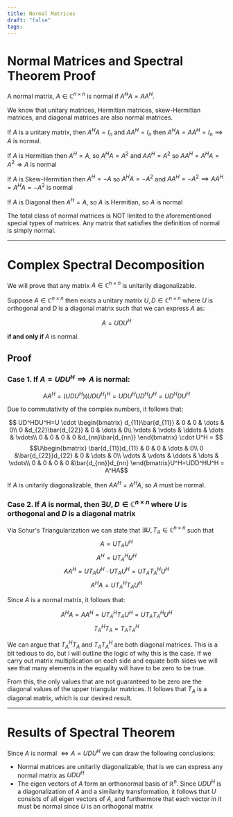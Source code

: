 ```yaml
---
title: Normal Matrices
draft: "false"
tags:
---
```

# Normal Matrices and Spectral Theorem Proof 

A normal matrix, $A \in \mathbb{C}^{n \times n}$ is normal if $A^HA=AA^H$. 

We know that unitary matrices, Hermitian matrices, skew-Hermitian matrices, and  diagonal matrices are also normal matrices.

If $A$ is a unitary matrix, then $A^HA=I_{n}$ and $AA^H=I_{n}$ then $A^HA=AA^H=I_{n} \implies A$ is normal. 

If $A$ is Hermitian then $A^H=A$, so $A^HA=A^2$ and $AA^H=A^2$ so $AA^H=A^HA=A^2 \Longrightarrow A$ is normal

If $A$ is Skew-Hermitian then $A^H=-A$ so $A^HA=-A^2$ and $AA^H=-A^2 \implies AA^H=A^HA=-A^2$ is normal  

If $A$ is Diagonal then $A^H=A$, so $A$ is Hermitian, so $A$ is normal

The total class of normal matrices is NOT limited to the aforementioned special types of matrices. Any matrix that satisfies the definition of normal is simply normal. 

---

# Complex Spectral Decomposition 

We will prove that any matrix $A \in \mathbb{C}^{n \times n}$ is unitarily diagonalizable. 

Suppose $A \in \mathbb{C}^{n \times n}$ then exists a unitary matrix $U,D \in \mathbb{C}^{n\times n}$ where $U$ is orthogonal and $D$ is a diagonal matrix such that we can express $A$ as:

$$A=UDU^H$$

$\textbf{if and only if } A$ is normal. 

## Proof 

### Case 1. If $A=UDU^H \implies A$ is normal:

$$AA^H=(UDU^H)(UDU^H)^H=UDU^HUD^HU^H=UD^HDU^H $$

Due to commutativity of the complex numbers, it follows that:

$$ UD^HDU^H=U \cdot \begin{bmatrix} d_{11}\bar{d_{11}} & 0 & 0 & \dots & 0\\ 0 &d_{22}\bar{d_{22}}  & 0 & \dots & 0\\
\vdots & \vdots & \ddots & \dots & \vdots\\
0 & 0 & 0 & 0 &d_{nn}\bar{d_{nn}} 
\end{bmatrix} \cdot U^H =  $$
$$U\begin{bmatrix} \bar{d_{11}}d_{11} & 0 & 0 & \dots & 0\\ 0 &\bar{d_{22}}d_{22}  & 0 & \dots & 0\\
\vdots & \vdots & \ddots & \dots & \vdots\\
0 & 0 & 0 & 0 &\bar{d_{nn}}d_{nn}
\end{bmatrix}U^H=UDD^HU^H = A^HA$$

If $A$ is unitarily diagonalizable, then $AA^H=A^HA$, so $A$ must be normal.

### Case 2. If $A$ is normal, then $\exists U,D \in \mathbb{C}^{n \times n}$ where $U$ is orthogonal and $D$ is a diagonal matrix 

Via Schur's Triangularization we can state that $\exists U, T_{A} \in \mathbb{C}^{n \times n}$ such that 
$$A = UT_{A}U^H$$
$$A^H=UT_{A}^HU^H$$
$$AA^H = UT_{A}U^H\cdot UT_{A}U^H=UT_{A}T_{A}^HU^H$$
$$A^HA=UT_{A}^HT_{A}U^H$$

Since $A$ is a normal matrix, it follows that: 

$$A^HA=AA^H=UT_{A}^HT_{A}U^H=UT_{A}T_{A}^HU^H $$
$$T_{A}^HT_{A}=T_{A}T_{A}^H$$

We can argue that $T_{A}^HT_{A}$ and $T_{A}T_{A}^H$ are both diagonal matrices. This is a bit tedious to do, but I will outline the logic of why this is the case. If we carry out matrix multiplication on each side and equate both sides we will see that many elements in the equality will have to be zero to be true. 

From this, the only values that are not guaranteed to be zero are the diagonal values of the upper triangular matrices. It follows that $T_{A}$ is a diagonal matrix, which is our desired result. 

---
# Results of Spectral Theorem 

Since $A$ is normal $\Longleftrightarrow A=UDU^H$ we can draw the following conclusions:
* Normal matrices are unitarily diagonalizable, that is we can express any normal matrix as $UDU^H$
* The eigen vectors of $A$ form an orthonormal basis of $\mathbb{R}^n$. Since $UDU^H$ is a diagonalization of $A$ and a similarity transformation, it follows that $U$ consists of all eigen vectors of $A$, and furthermore that each vector in it must be normal since $U$ is an orthogonal matrix 